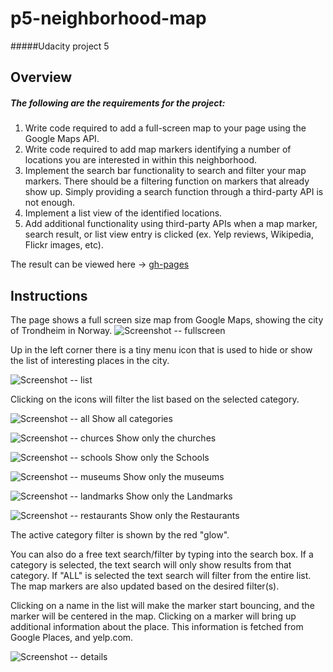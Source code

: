 # p5-neighborhood-map
#####Udacity project 5

## Overview
##### The following are the requirements for the project:
1. Write code required to add a full-screen map to your page using the Google Maps API.
2. Write code required to add map markers identifying a number of locations you are interested in within this neighborhood.
3. Implement the search bar functionality to search and filter your map markers. There should be a filtering function on markers that already show up. Simply providing a search function through a third-party API is not enough.
4. Implement a list view of the identified locations.
5. Add additional functionality using third-party APIs when a map marker, search result, or list view entry is clicked (ex. Yelp reviews, Wikipedia, Flickr images, etc).

The result can be viewed here -> [gh-pages](http://tommychord.github.io/p5-neighborhood-map/)

## Instructions
The page shows a full screen size map from Google Maps, showing the city of Trondheim in Norway.
![Screenshot -- fullscreen](http://tommychord.github.io/p5-neighborhood-map/screenshots/fullscreen.png "Fullscreen")

Up in the left corner there is a tiny menu icon that is used to hide or show the list of interesting places in the city.

![Screenshot -- list](http://tommychord.github.io/p5-neighborhood-map/screenshots/list.png "List")

Clicking on the icons will  filter the list based on the selected category.

![Screenshot -- all](http://tommychord.github.io/p5-neighborhood-map/img/all.png "All Categories") Show all categories

![Screenshot -- churces](http://tommychord.github.io/p5-neighborhood-map/img/church.png "Churches") Show only the churches

![Screenshot -- schools](http://tommychord.github.io/p5-neighborhood-map/img/education.png "Schools") Show only the Schools

![Screenshot -- museums](http://tommychord.github.io/p5-neighborhood-map/img/museum.png "Museums") Show only the museums

![Screenshot -- landmarks](http://tommychord.github.io/p5-neighborhood-map/img/landmark.png "Landmarks") Show only the Landmarks

![Screenshot -- restaurants](http://tommychord.github.io/p5-neighborhood-map/img/food.png "Restaurants") Show only the Restaurants

The active category filter is shown by the red "glow".

You can also do a free text search/filter by typing into the search box. If a category is selected, the text search will only show results from that category.
If "ALL" is selected the text search will filter from the entire list. The map markers are also updated based on the desired filter(s).

Clicking on a name in the list will make the marker start bouncing, and the marker will be centered in the map.
Clicking on a marker will bring up additional information about the place. This information is fetched from Google Places, and yelp.com.

![Screenshot -- details](http://tommychord.github.io/p5-neighborhood-map/screenshots/details.png "Details")
